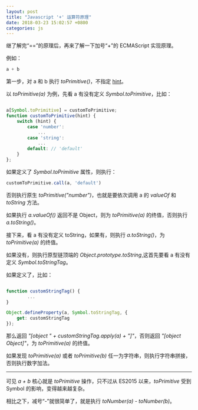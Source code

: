 ```yaml
---
layout: post
title: "Javascript '+' 运算符原理"
date: 2018-03-23 15:02:57 +0800
categories: js
---
```


继了解完“==”的原理后，再来了解一下加号“+”的 ECMAScript 实现原理。

例如：

```js
a + b
```

第一步，对 a 和 b 执行 *toPrimitive()*，不指定 [hint](https://tc39.github.io/ecma262/#sec-ordinarytoprimitive)。

以 *toPrimitive(a)* 为例，先看 a 有没有定义 *Symbol.toPrimitive*，比如：

```js

a[Symbol.toPrimitive] = customToPrimitive;
function customToPrimitive(hint) {
    switch (hint) {
        case 'number':
            ...
        case 'string':
            ...
        default: // 'default'
    }
};

```

如果定义了 *Symbol.toPrimitive* 属性，则执行：

```js
customToPrimitive.call(a, 'default')
```

否则执行原生 *toPrimitive("number")*，也就是要依次调用 a 的 *valueOf* 和 *toString* 方法。

如果执行 *a.valueOf()* 返回不是 Object，则为 *toPrimitive(a)* 的终值，否则执行 *a.toString()*。

接下来，看 a 有没有定义 toString，如果有，则执行 *a.toString()*，为 *toPrimitive(a)* 的终值。

如果没有，则执行原型链顶端的 *Object.prototype.toString*,这首先要看 a 有没有定义 *Symbol.toStringTag*。

如果定义了，比如：

```js

function customStringTag() {
        ...
}

Object.defineProperty(a, Symbol.toStringTag, {
    get: customStringTag
});
```

那么返回 *"[object " + customStringTag.apply(a) + "]"*，否则返回 *"[object Object]"*，为 *toPrimitive(a)* 的终值。

如果发现 *toPrimitive(a)* 或者 *toPrimitive(b)* 任一为字符串，则执行字符串拼接，否则执行数字加法。

---

可见 *a + b* 核心就是 *toPrimitive* 操作，只不过从 ES2015 以来，*toPrimitive* 受到 Symbol 的影响，变得越来越复杂。

相比之下，减号“-”就很简单了，就是执行 *toNumber(a) - toNumber(b)*。